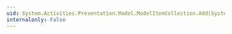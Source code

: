 ```yaml
---
uid: System.Activities.Presentation.Model.ModelItemCollection.Add(System.Object)
internalonly: False
---
```


